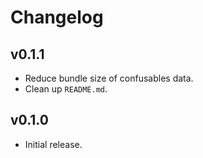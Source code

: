 # Changelog

## v0.1.1

- Reduce bundle size of confusables data.
- Clean up `README.md`.

## v0.1.0

- Initial release.
